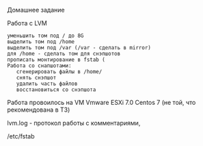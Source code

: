 Домашнее задание

Работа с LVM

    уменьшить том под / до 8G
    выделить том под /home
    выделить том под /var (/var - сделать в mirror)
    для /home - сделать том для снэпшотов
    прописать монтирование в fstab (
    Работа со снапшотами:
       сгенерировать файлы в /home/
       снять снэпшот
       удалить часть файлов
       восстановиться со снэпшота
      
 Работа провоилось на VM Vmware ESXi 7.0 Centos 7 (не той, что  рекомендована в ТЗ)
 
 lvm.log - протокол работы с комментариями,
 
 /etc/fstab
